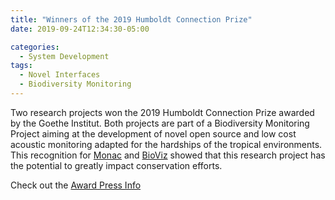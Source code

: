 ```yaml
---
title: "Winners of the 2019 Humboldt Connection Prize"
date: 2019-09-24T12:34:30-05:00

categories:
  - System Development
tags:
  - Novel Interfaces
  - Biodiversity Monitoring
---
```


Two research projects won the 2019 Humboldt Connection Prize awarded by the Goethe Institut. Both projects are 
part of a Biodiversity Monitoring Project aiming at the development of novel open source and low cost acoustic
monitoring adapted for the hardships of the tropical environments.
This recognition for [Monac](https://www.instagram.com/p/B1otYBihkaI/) and [BioViz](https://www.instagram.com/p/B1hKW4-lDri/)
showed that this research project has the potential to greatly impact conservation efforts. 



Check out the [Award Press Info][URL] 

[URL]: https://www.goethe.de/prj/hya/es/inh/conexion-humboldt.html


